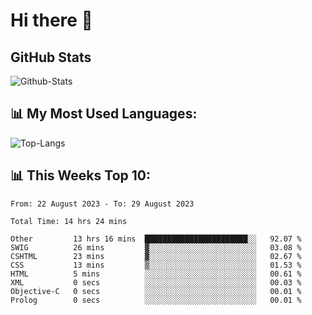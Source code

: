 # Hi there 👋

## GitHub Stats
![Github-Stats](https://github-readme-stats-sigma-five.vercel.app/api?username=ltorson&show_icons=true&theme=radical&count_private=true)

## 📊 My Most Used Languages:
![Top-Langs](https://github-readme-stats-sigma-five.vercel.app/api/top-langs/?username=LTorson&layout=compact&langs_count=10)

## 📊 This Weeks Top 10:
<!--START_SECTION:waka-->

```text
From: 22 August 2023 - To: 29 August 2023

Total Time: 14 hrs 24 mins

Other         13 hrs 16 mins  ███████████████████████░░   92.07 %
SWIG          26 mins         ▓░░░░░░░░░░░░░░░░░░░░░░░░   03.08 %
CSHTML        23 mins         ▓░░░░░░░░░░░░░░░░░░░░░░░░   02.67 %
CSS           13 mins         ▒░░░░░░░░░░░░░░░░░░░░░░░░   01.53 %
HTML          5 mins          ░░░░░░░░░░░░░░░░░░░░░░░░░   00.61 %
XML           0 secs          ░░░░░░░░░░░░░░░░░░░░░░░░░   00.03 %
Objective-C   0 secs          ░░░░░░░░░░░░░░░░░░░░░░░░░   00.01 %
Prolog        0 secs          ░░░░░░░░░░░░░░░░░░░░░░░░░   00.01 %
```

<!--END_SECTION:waka-->

